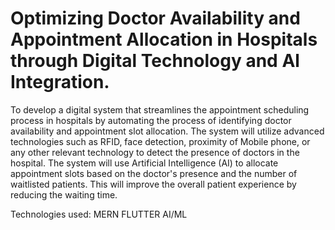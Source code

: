 # Optimizing Doctor Availability and Appointment Allocation in Hospitals through Digital Technology and Al Integration.

To develop a digital system that streamlines the appointment scheduling process in 
hospitals by automating the process of identifying doctor availability and appointment slot 
allocation. The system will utilize advanced technologies such as RFID, face detection, 
proximity of Mobile phone, or any other relevant technology to detect the presence of 
doctors in the hospital. The system will use Artificial Intelligence (AI) to allocate appointment 
slots based on the doctor's presence and the number of waitlisted patients. This will 
improve the overall patient experience by reducing the waiting time.


Technologies used:
MERN 
FLUTTER
AI/ML
